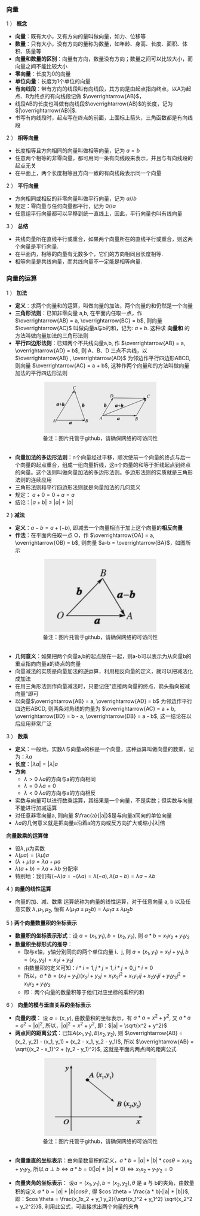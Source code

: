 ### 向量

1 ） **概念**

- **向量**：既有大小，又有方向的量叫做向量，如力、位移等
- **数量**：只有大小，没有方向的量称为数量，如年龄、身高、长度、面积、体积、质量等
- **向量和数量的区别**：向量有方向，数量没有方向；数量之间可以比较大小，而向量之间不能比较大小
- **零向量**：长度为0的向量
- **单位向量**：长度为1个单位的向量
- **有向线段**：带有方向的线段叫有向线段，其方向是由起点指向终点，以A为起点、B为终点的有向线段记做 $\overrightarrow{AB}$，
- 线段AB的长度也叫做有向线段$\overrightarrow{AB}$的长度，记为 $|\overrightarrow{AB}|$. 
- 书写有向线段时，起点写在终点的前面，上面标上箭头，三角函数都是有向线段

2 ） **相等向量**

- 长度相等且方向相同的向量叫做相等向量，记为 $a = b$
- 任意两个相等的非零向量，都可用同一条有向线段来表示，并且与有向线段的起点无关
- 在平面上，两个长度相等且方向一致的有向线段表示同一个向量

2 ） **平行向量**

- 方向相同或相反的非零向量叫做平行向量，记为 $a // b$
- 规定：零向量与任何向量都平行，记为 $0 // a$
- 任意组平行向量都可以平移到统一直线上，因此，平行向量也叫有线向量

3 ） **总结**

- 共线向量所在直线平行或重合，如果两个向量所在的直线平行或重合，则这两个向量是平行向量.
- 在平面内，相等的向量有无数多个，它们的方向相同且长度相等. 
- 相等向量是共线向量，而共线向量不一定能是相等向量.

### 向量的运算

1 ） **加法**

- **定义**：求两个向量和的运算，叫做向量的加法，两个向量的和仍然是一个向量
- **三角形法则**：已知非零向量 a,b, 在平面内任取一点，作 $\overrightarrow{AB} = a, \overrightarrow{BC} = b$, 则向量 $\overrightarrow{AC}$ 叫做向量a与b的和，记为: $a + b$. 这种求 **向量和** 的方法叫做向量加法的三角形法则
- **平行四边形法则**：已知两个不共线向量a,b, 作 $\overrightarrow{AB} = a, \overrightarrow{AD} = b$, 则 A、B、D 三点不共线，以 $\overrightarrow{AB} , \overrightarrow{AD}$ 为邻边作平行四边形ABCD, 则向量 $\overrightarrow{AC} = a + b$, 这种作两个向量和的方法叫做向量加法的平行四边形法则

<div align="center">
    <img width="300" src="./screenshot/5.11.jpg">
    <br />
    <div style="text-align:center">备注：图片托管于github，请确保网络的可访问性</div>
    <br />
</div>

- **向量加法的多边形法则**：n个向量经过平移，顺次使前一个向量的终点与后一个向量的起点重合，组成一组向量折线，这n个向量的和等于折线起点到终点的向量。这个法则叫做向量加法的多边形法则。多边形法则的实质就是三角形法则的连续应用
- 三角形法则和平行四边形法则就是向量加法的几何意义
- 规定： $a + 0 = 0 + a = a$
- 结论：$|a + b| \leq |a| + |b|$

2 ) **减法**

- **定义**：$a - b = a + (-b)$, 即减去一个向量相当于加上这个向量的**相反向量**
- **作法**：在平面内任取一点 O，作 $\overrightarrow{OA} = a, \overrightarrow{OB} = b$, 则向量 $a-b = \overrightarrow{BA}$，如图所示

<div align="center">
    <img width="300" src="./screenshot/5.12.jpg">
    <br />
    <div style="text-align:center">备注：图片托管于github，请确保网络的可访问性</div>
    <br />
</div>

- **几何意义**：如果把两个向量a,b的起点放在一起，则a-b可以表示为从向量b的重点指向向量a的终点的向量
- 向量减法的实质是向量加法的逆运算，利用相反向量的定义，就可以把减法化成加法
- 在用三角形法则作向量减法时，只要记住"连接两向量的终点，箭头指向被减向量"即可
- 以向量$\overrightarrow{AB} = a, \overrightarrow{AD} = b$ 为邻边作平行四边形ABCD, 则两条对角线的向量为 $\overrightarrow{AC} = a + b, \overrightarrow{BD} = b - a, \overrightarrow{DB} = a - b$, 这一结论在以后应用非常广泛

3 ） **数乘**

- **定义**：一般地，实数$\lambda$与向量a的积是一个向量，这种运算叫做向量的数乘，记为：$\lambda a$
- **长度**：$|\lambda a| = |\lambda|a$
- **方向**
    * $\lambda > 0$ $\lambda a$的方向与a的方向相同
    * $\lambda = 0$ $\lambda a = 0$
    * $\lambda < 0$ $\lambda a$的方向与a的方向相反
- 实数与向量可以进行数乘运算，其结果是一个向量，不是实数；但实数与向量不能进行加减运算
- 对任意非零向量a, 则向量 $\frac{a}{|a|}$是与向量a同向的单位向量
- $\lambda a$的几何意义就是把向量a沿着a的方向或反方向扩大或缩小$|\lambda|$倍

**向量数乘的运算律**

- 设$\lambda, \mu$为实数
- $\lambda(\mu a) = (\lambda \mu) a$
- $(\lambda + \mu)a = \lambda a + \mu a$
- $\lambda (a + b) = \lambda a + \lambda b$ 分配率
- 特别地：我们有$(- \lambda) a = -(\lambda a) = \lambda (-a), \lambda(a-b) = \lambda a - \lambda b$

4 ) **向量的线性运算**

- 向量的加、减、数乘 运算统称为向量的线性运算，对于任意向量 a, b 以及任意实数 $\lambda, \mu_1, \mu_2$, 恒有 $\lambda(\mu_1 a \pm \mu_2 b) = \lambda \mu_1 a \pm \lambda \mu_2 b$

5 ) **两个向量数量积的坐标表示**

- **数量积的坐标表示形式**：设 $a = (x_1, y_1), b = (x_2, y_2)$, 则 $a*b = x_1x_2 + y_1y_2$
- **数量积坐标形式的推导**：
    * 取与x轴，y轴分别同向的两个单位向量 i、j, 则 $a = (x_1, y_1) = x_1 i + y_1 j, b = (x_2, y_2) = x_2 i + y_2 j$
    * 由数量积的定义可知：$i*i = 1, j*j = 1, i*j = 0, j*i = 0$
    * 所以，$a*b = (x_1 i + y_1 j)(x_2 i + y_2 j = x_1 x_2 i^2 + x_1 y_2 i j + x_2 y_1 j i + y_1 y_2 j^2 = x_1x_2 + y_1y_2$
    * 即：两个向量的数量积等于他们对应坐标的乘积的和

6 ） **向量的模与垂直关系的坐标表示**

- **向量的模**： 设 $a = (x,y)$, 由数量积的坐标表示，有 $a*a = x^2 + y^2$, 又 $a * a = a^2 = |a|^2$, 所以，$|a|^2 = x^2 + y^2$, 即：$|a| = \sqrt{x^2 + y^2}$
- **两点间的距离公式**：已知$A(x_1, y_1), B(x_2, y_2)$, 则 $\overrightarrow{AB} = (x_2, y_2) - (x_1, y_1) = (x_2 - x_1, y_2 - y_1)$, 所以 $\overrightarrow{AB} = \sqrt{(x_2 - x_1)^2 + (y_2 - y_1)^2}$, 这就是平面内两点间的距离公式

<div align="center">
    <img width="300" src="./screenshot/5.13.jpg">
    <br />
    <div style="text-align:center">备注：图片托管于github，请确保网络的可访问性</div>
    <br />
</div>

- **向量垂直的坐标表示**：由向量数量积的定义，$a*b = |a|*|b|*cos \theta = x_1 x_2 + y_1 y_2$, 所以 $a \perp b \Leftrightarrow a * b  = 0 (|a| * |b| \neq 0 ) \Leftrightarrow x_1 x_2 + y_1 y_2 = 0$

- **向量夹角的坐标表示**： 设$a = (x_1, y_1), b = (x_2, y_2), \theta$ 是 a 与 b的夹角，由数量积的定义 $a * b = |a| * |b| cos \theta$ , 得 $cos \theta = \frac{a * b}{|a| * |b|}$, 即：$cos \theta = \frac{x_1x_2 + y_1 y_2}{\sqrt{x_1^2 + y_1^2} \sqrt{x_2^2 + y_2^2}}$, 利用此公式，可直接求出两个向量的夹角